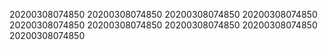 20200308074850
20200308074850
20200308074850
20200308074850
20200308074850
20200308074850
20200308074850
20200308074850
20200308074850
